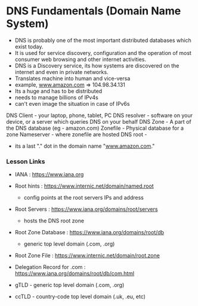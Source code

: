# DNS Fundamentals (Domain Name System)
- DNS is probably one of the most important distributed databases which exist today.
- It is used for service discovery, configuration and the operation of most consumer web browsing and other internet activities.
- DNS is a Discovery service, its how systems are discovered on the internet and even in private networks.
- Translates machine into human and vice-versa
- example, www.amazon.com => 104.98.34.131
- Its a huge and has to be distributed
- needs to manage billions of IPv4s
- can't even image the situation in case of IPv6s

DNS Client - your laptop, phone, tablet, PC
DNS resolver - software on your device, or a server which queries DNS on your behalf
DNS Zone - A part of the DNS database (eg - amazon.com)
Zonefile - Physical database for a zone
Nameserver - where zonefile are hosted
DNS root -
  - its a last "." dot in the domain name "www.amazon.com."


### Lesson Links
- IANA : https://www.iana.org

- Root hints : https://www.internic.net/domain/named.root
  - config points at the root servers IPs and address

- Root Servers : https://www.iana.org/domains/root/servers
  - hosts the DNS root zone

- Root Zone Database : https://www.iana.org/domains/root/db
  - generic top level domain (.com, .org)

- Root Zone File : https://www.internic.net/domain/root.zone

- Delegation Record for .com : https://www.iana.org/domains/root/db/com.html

- gTLD - generic top level domain (.com, .org)

- ccTLD - country-code top level domain (.uk, .eu, etc)
